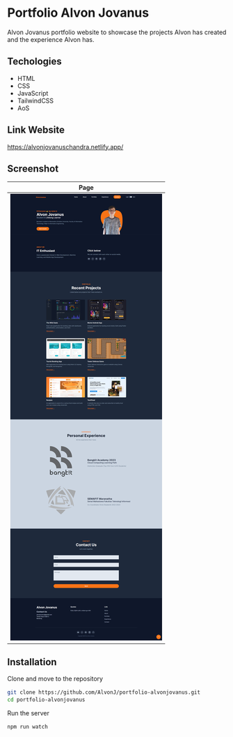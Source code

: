 # Portfolio Alvon Jovanus

Alvon Jovanus portfolio website to showcase the projects Alvon has created and the experience Alvon has.

## Techologies

- HTML
- CSS
- JavaScript
- TailwindCSS
- AoS

## Link Website

https://alvonjovanuschandra.netlify.app/

## Screenshot

| Page                                  |
| ------------------------------------- |
| ![main page](dist/img/screenshot.png) |

## Installation

Clone and move to the repository

```bash
git clone https://github.com/AlvonJ/portfolio-alvonjovanus.git
cd portfolio-alvonjovanus
```

Run the server

```bash
npm run watch
```
